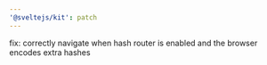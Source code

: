 ```yaml
---
'@sveltejs/kit': patch
---
```


fix: correctly navigate when hash router is enabled and the browser encodes extra hashes
